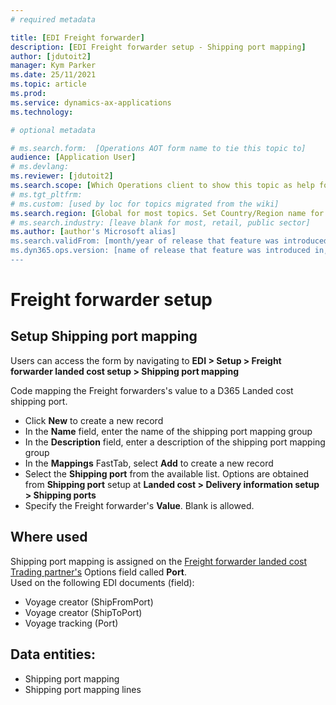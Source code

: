 ```yaml
---
# required metadata

title: [EDI Freight forwarder]
description: [EDI Freight forwarder setup - Shipping port mapping]
author: [jdutoit2]
manager: Kym Parker
ms.date: 25/11/2021
ms.topic: article
ms.prod: 
ms.service: dynamics-ax-applications
ms.technology: 

# optional metadata

# ms.search.form:  [Operations AOT form name to tie this topic to]
audience: [Application User]
# ms.devlang: 
ms.reviewer: [jdutoit2]
ms.search.scope: [Which Operations client to show this topic as help for, to be set by content strategist, see list here: https://microsoft.sharepoint.com/teams/DynDoc/_layouts/15/WopiFrame.aspx?sourcedoc={23419e1c-eb64-42e9-aa9b-79875b428718}&action=edit&wd=target%28Core%20Dynamics%20AX%20CP%20requirements%2Eone%7C4CC185C0%2DEFAA%2D42CD%2D94B9%2D8F2A45E7F61A%2FVersions%20list%20for%20docs%20topics%7CC14BE630%2D5151%2D49D6%2D8305%2D554B5084593C%2F%29]
# ms.tgt_pltfrm: 
# ms.custom: [used by loc for topics migrated from the wiki]
ms.search.region: [Global for most topics. Set Country/Region name for localizations]
# ms.search.industry: [leave blank for most, retail, public sector]
ms.author: [author's Microsoft alias]
ms.search.validFrom: [month/year of release that feature was introduced in, in format yyyy-mm-dd]
ms.dyn365.ops.version: [name of release that feature was introduced in, see list here: https://microsoft.sharepoint.com/teams/DynDoc/_layouts/15/WopiFrame.aspx?sourcedoc={23419e1c-eb64-42e9-aa9b-79875b428718}&action=edit&wd=target%28Core%20Dynamics%20AX%20CP%20requirements%2Eone%7C4CC185C0%2DEFAA%2D42CD%2D94B9%2D8F2A45E7F61A%2FVersions%20list%20for%20docs%20topics%7CC14BE630%2D5151%2D49D6%2D8305%2D554B5084593C%2F%29]
---
```


# Freight forwarder setup
## Setup Shipping port mapping

Users can access the form by navigating to **EDI > Setup > Freight forwarder landed cost setup > Shipping port mapping**

Code mapping the Freight forwarders's value to a D365 Landed cost shipping port. <br>

- Click **New** to create a new record
-	In the **Name** field, enter the name of the shipping port mapping group
-	In the **Description** field, enter a description of the shipping port mapping group
-	In the **Mappings** FastTab, select **Add** to create a new record
-	Select the **Shipping port** from the available list. Options are obtained from **Shipping port** setup at **Landed cost > Delivery information setup > Shipping ports**
-	Specify the Freight forwarder's **Value**. Blank is allowed.

## Where used
Shipping port mapping is assigned on the [Freight forwarder landed cost Trading partner's](../Trading%20partner.md) Options field called **Port**. <br>
Used on the following EDI documents (field):
- Voyage creator (ShipFromPort)
- Voyage creator (ShipToPort)
- Voyage tracking (Port)

## Data entities:
- Shipping port mapping
- Shipping port mapping lines
